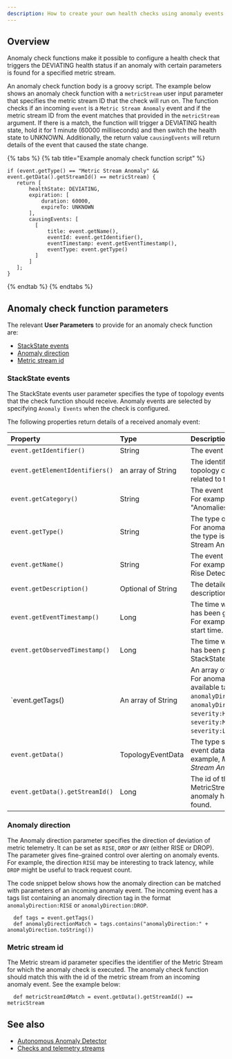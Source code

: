 ```yaml
---
description: How to create your own health checks using anomaly events
---
```


## Overview

Anomaly check functions make it possible to configure a health check that triggers the DEVIATING health status if an anomaly with certain parameters is found for a specified metric stream.

An anomaly check function body is a groovy script. The example below shows an anomaly check function with a `metricStream` user input parameter that specifies the metric stream ID that the check will run on. The function checks if an incoming `event` is a `Metric Stream Anomaly` event and if the metric stream ID from the event matches that provided in the `metricStream` argument. If there is a match, the function will trigger a DEVIATING health state, hold it for 1 minute (60000 milliseconds) and then switch the health state to UNKNOWN. Additionally, the return value `causingEvents` will return details of the event that caused the state change.

{% tabs %}
{% tab title="Example anomaly check function script" %}
  ```text
  if (event.getType() == "Metric Stream Anomaly" && event.getData().getStreamId() == metricStream) {
     return [
         healthState: DEVIATING,
         expiration: [
             duration: 60000,
             expireTo: UNKNOWN
         ],
         causingEvents: [
           [
               title: event.getName(),
               eventId: event.getIdentifier(),
               eventTimestamp: event.getEventTimestamp(),
               eventType: event.getType()
           ]            
         ]
     ];
  }
  ```
{% endtab %}
{% endtabs %}

## Anomaly check function parameters

The relevant **User Parameters** to provide for an anomaly check function are:
* [StackState events](#stackstate-events)
* [Anomaly direction](#anomaly-direction)
* [Metric stream id](#metric-stream-id)

### StackState events

The StackState events user parameter specifies the type of topology events that the check function should receive. Anomaly events are selected by specifying `Anomaly Events` when the check is configured.

The following properties return details of a received anomaly event:

| Property | Type | Description |
| :--- | :--- | :--- |
| `event.getIdentifier()` | String | The event identifier. |
| `event.getElementIdentifiers()` | an array of String | The identifiers of topology component related to the event. |
| `event.getCategory()` | String | The event category. For example, "Anomalies" |
| `event.getType()` | String | The type of event.<br />For anomaly events, the type is "Metric Stream Anomaly". |
| `event.getName()` | String | The event summary. For example, "Sudden Rise Detected". |
| `event.getDescription()` | Optional of String | The detailed description of event. |
| `event.getEventTimestamp()` | Long | The time when event has been generated. For example, anomaly start time. |
| `event.getObservedTimestamp()` | Long | The time when even has been processed by StackState. |
| `event.getTags() | An array of String | An array of event tags.<br />For anomaly events, available tags are `anomalyDirection:RISE`, `anomalyDirection:DROP`, `severity:HIGH`, `severity:MEDIUM`, `severity:LOW`. |
| `event.getData()` | TopologyEventData | The type specific event data. For example, *Metric Stream Anomaly Data*. |
| `event.getData().getStreamId()` | Long | The id of the MetricStream where anomaly has been found. |

### Anomaly direction

The Anomaly direction parameter specifies the direction of deviation of metric telemetry. It can be set as `RISE`, `DROP` or `ANY` (either RISE or DROP). The parameter gives fine-grained control over alerting on anomaly events. For example, the direction `RISE` may be interesting to track latency, while `DROP` might be useful to track request count.

The code snippet below shows how the anomaly direction can be matched with parameters of an incoming anomaly event. The incoming event has a tags list containing an anomaly direction tag in the format `anomalyDirection:RISE` or `anomalyDirection:DROP`.

  ```text
    def tags = event.getTags()
    def anomalyDirectionMatch = tags.contains("anomalyDirection:" + anomalyDirection.toString())
  ```

### Metric stream id

The Metric stream id parameter specifies the identifier of the Metric Stream for which the anomaly check is executed. The anomaly check function should match this with the id of the metric stream from an incoming anomaly event. See the example below:

  ```text
    def metricStreamIdMatch = event.getData().getStreamId() == metricStream
  ```

## See also

* [Autonomous Anomaly Detector](../../stackpacks/add-ons/aad.md)
* [Checks and telemetry streams](/configure/telemetry/checks_and_streams.md)

